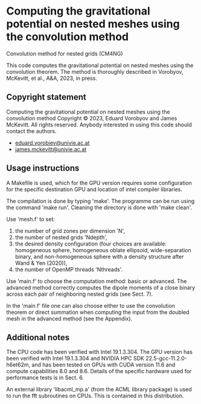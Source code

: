 # Computing the gravitational potential on nested meshes using the convolution method
Convolution method for nested grids (CM4NG)

This code computes the gravitational potential on nested meshes 
using the convolution theorem. The method is thoroughly described 
in Vorobyov, McKevitt, et al., A&A, 2023, in press.

## Copyright statement

Computing the gravitational potential on nested meshes using the 
convolution method Copyright © 2023, Eduard Vorobyov and James 
McKevitt. All rights reserved. Anybody interested in using this 
code should contact the authors.

- eduard.vorobiev@univie.ac.at
- james.mckevitt@univie.ac.at

## Usage instructions

A Makefile is used, which for the GPU version requires some 
configuration for the specific destination GPU and location of 
intel compiler libraries.

The compilation is done by typing 'make'. The programme can be run
using the command 'make run'. Cleaning the directory is done with 
'make clean'.

Use 'mesh.f' to set: 
1) the number of grid zones per dimension 'N',
2) the number of nested grids 'Ndepth',
3) the desired density configuration (four choices are available: 
homogeneous sphere, homogeneous oblate ellipsoid, wide-separation 
binary, and non-homogeneous sphere with a density structure after 
Wand & Yen (2020)),
4) the number of OpenMP threads 'Nthreads'.

Use 'main.f' to choose the computation method: basic or advanced. 
The advanced method correctly computes the dipole moments of a 
close binary across each pair of neighboring nested grids (see 
Sect. 7).

In the 'main.f' file one can also choose either to use the 
convolution theorem or direct summation when computing the input 
from the doubled mesh in the advanced method (see the Appendix).

## Additional notes

The CPU code has been verified with Intel 19.1.3.304. The GPU 
version has been verified with Intel 19.1.3.304 and NVIDIA HPC SDK 
22.5-gcc-11.2.0-h6et62m, and has been tested on GPUs with CUDA 
version 11.6 and compute capabilities 8.0 and 8.6. Details of the 
specific hardware used for performance tests is in Sect. 6.

An external library 'libacml_mp.a' (from the ACML library package) 
is used to run the fft subroutines on CPUs. This is contained in 
this distribution.
